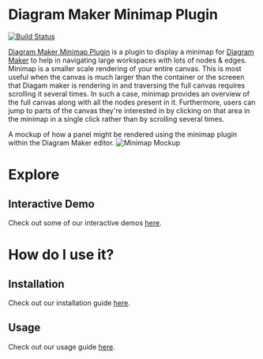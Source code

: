 # Diagram Maker Minimap Plugin
[![Build Status](https://travis-ci.com/awslabs/diagram-maker-plugin-minimap.svg?branch=master)](https://travis-ci.com/awslabs/diagram-maker-plugin-minimap)

[Diagram Maker Minimap Plugin](https://github.com/awslabs/diagram-maker-plugin-minimap) is a plugin to display a minimap for [Diagram Maker](https://github.com/awslabs/diagram-maker) to help in navigating large workspaces with lots of nodes & edges. Minimap is a smaller scale rendering of your entire canvas. This is most useful when the canvas is much larger than the container or the screeen that Diagam maker is rendering in and traversing the full canvas requires scrolling it several times. In such a case, minimap provides an overview of the full canvas along with all the nodes present in it. Furthermore, users can jump to parts of the canvas they're interested in by clicking on that area in the minimap in a single click rather than by scrolling several times.

A mockup of how a panel might be rendered using the minimap plugin within the Diagram Maker editor.
![Minimap Mockup](/assets/MinimapMockup.png)

# Explore

## Interactive Demo
Check out some of our interactive demos [here](/explore/demos.html).

# How do I use it?

## Installation
Check out our installation guide [here](/getting-started/install.html).

## Usage
Check out our usage guide [here](/usage/integration.html).
